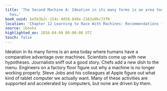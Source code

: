 ```yaml
---
title: 'The Second Machine A: Ideation in its many forms is an area today where humans
  hav…'
book_uuid: be5b3b2c-154c-4858-849e-2163a9bc72f0
location: 'Chapter 12 Learning to Race With Machines: Recommendations for Individuals'
source: ibooks
highlighted_on: 2016-04-09 00:00:00 UTC
touch: false
---
```


Ideation in its many forms is an area today where humans have a comparative advantage over machines. Scientists come up with new hypotheses. Journalists sniff out a good story. Chefs add a new dish to the menu. Engineers on a factory floor figure out why a machine is no longer working properly. Steve Jobs and his colleagues at Apple figure out what kind of tablet computer we actually want. Many of these activities are supported and accelerated by computers, but none are driven by them.